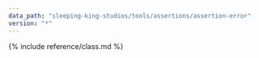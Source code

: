 ```yaml
---
data_path: "sleeping-king-studios/tools/assertions/assertion-error"
version: "*"
---
```


{% include reference/class.md %}
